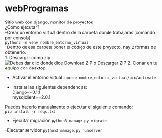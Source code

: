 # webProgramas
Sitio web con django, monitor de proyectos  
¿Cómo ejecutar?\
-Crear un entorno virtual dentro de la carpeta donde trabajarás (comando por consola)\
`python3 -m venv nombre_entorno_virtual`\
-Dentro de esa carpeta poner el código de este proyecto, hay 2 formas de obtenerlo.\
    1. Descargar como zip
    ![Debes dar clic donde dice Download ZIP o Descargar ZIP](https://docs.github.com/assets/images/help/repository/remotes-url.png) 
    2. Clonar en tu equipo con desktop

- Activar el entorno virtual
`source nombre_entorno_virtual/bin/activate`

- Instalar las siguientes dependencias:  
Django==3.1.1  
mysqlclient==2.0.1

Puedes hacerlo manualmente o ejecutar el siguiente comando:  
`pip install -r reqs.txt`

- Ejecutar migración
`python3 manage.py migrate`

-Ejecutar servidor
`python3 manage.py runserver`